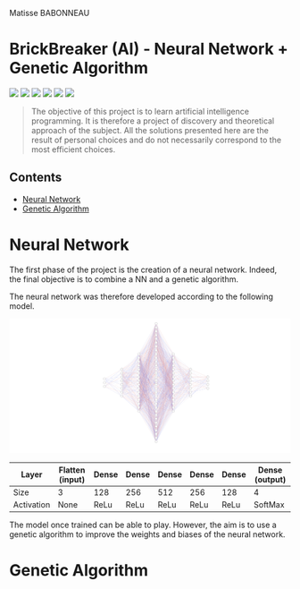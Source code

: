 Matisse BABONNEAU

# BrickBreaker (AI) - Neural Network + Genetic Algorithm

![](https://img.shields.io/static/v1.svg?label=Python&message=Proramming&color=d26667)
![](https://img.shields.io/static/v1.svg?label=Artificial&message=Intelligence&color=cf855b)
![](https://img.shields.io/static/v1.svg?label=AI&message=NeuralNetwork&color=c49058)
![](https://img.shields.io/static/v1.svg?label=AI&message=GeneticAlgorithm&color=b0b451)
![](https://img.shields.io/static/v1.svg?label=Machine&message=Learning&color=68b369)
![](https://img.shields.io/static/v1.svg?label=Deep&message=Learning&color=6066d5)

> The objective of this project is to learn artificial intelligence programming. It is therefore a project of discovery and theoretical approach of the subject. All the solutions presented here are the result of personal choices and do not necessarily correspond to the most efficient choices. 

## Contents

* [Neural Network](#neural-network)
* [Genetic Algorithm](#genetic-algorithm)

# Neural Network

The first phase of the project is the creation of a neural network. Indeed, the final objective is to combine a NN and a genetic algorithm. 

The neural network was therefore developed according to the following model.

![Neural Network](./assets/nn.svg)

| Layer      | Flatten (input) | Dense | Dense | Dense | Dense | Dense | Dense (output) |
|------------|-----------------|-------|-------|-------|-------|-------|----------------|
| Size       | 3               | 128   | 256   | 512   | 256   | 128   | 4              |
| Activation | None            | ReLu  | ReLu  | ReLu  | ReLu  | ReLu  | SoftMax        |


The model once trained can be able to play. However, the aim is to use a genetic algorithm to improve the weights and biases of the neural network.

# Genetic Algorithm

